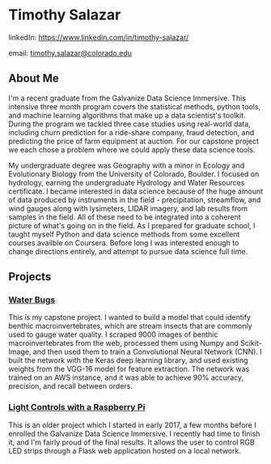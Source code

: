 # Timothy Salazar
linkedIn: https://www.linkedin.com/in/timothy-salazar/

email: timothy.salazar@colorado.edu

## About Me

I'm a recent graduate from the Galvanize Data Science Immersive. This intensive three month program covers the statistical methods, python tools, and machine learning algorithms that make up a data scientist's toolkit. During the program we tackled three case studies using real-world data, including churn prediction for a ride-share company, fraud detection, and predicting the price of farm equipment at auction. For our capstone project we each chose a problem where we could apply these data science tools. 

My undergraduate degree was Geography with a minor in Ecology and Evolutionary Biology from the University of Colorado, Boulder. I focused on hydrology, earning the undergraduate Hydrology and Water Resources certificate. I became interested in data science because of the huge amount of data produced by instruments in the field - precipitation, streamflow, and wind gauges along with lysimeters, LIDAR imagery, and lab results from samples in the field. All of these need to be integrated into a coherent picture of what's going on in the field. As I prepared for graduate school, I taught myself Python and data science methods from some excellent courses availble on Coursera. Before long I was interested enough to change directions entirely, and attempt to pursue data science full time. 

## Projects
<mg src="images/plecoptera_site_1.png"><mg src="images/transfer-learning.jpg">
### [Water Bugs](https://github.com/timothy-salazar/water-bugs "Water Bugs Repository")
This is my capstone project. I wanted to build a model that could identify benthic macroinvertebrates, which are stream insects that are commonly used to gauge water quality. I scraped 9000 images of benthic macroinvertebrates from the web, processed them using Numpy and Scikit-Image, and then used them to train a Convolutional Neural Network (CNN). I built the network with the Keras deep learning library, and used existing weights from the VGG-16 model for feature extraction. The network was trained on an AWS instance, and it was able to achieve 90% accuracy, precision, and recall between orders.
### [Light Controls with a Raspberry Pi](https://github.com/timothy-salazar/light_controls "Light Controls Repository")
This is an older project which I started in early 2017, a few months before I enrolled the Galvanize Data Science Immersive. I recently had time to finish it, and I'm fairly proud of the final results. It allows the user to control RGB LED strips through a Flask web application hosted on a local network. 
